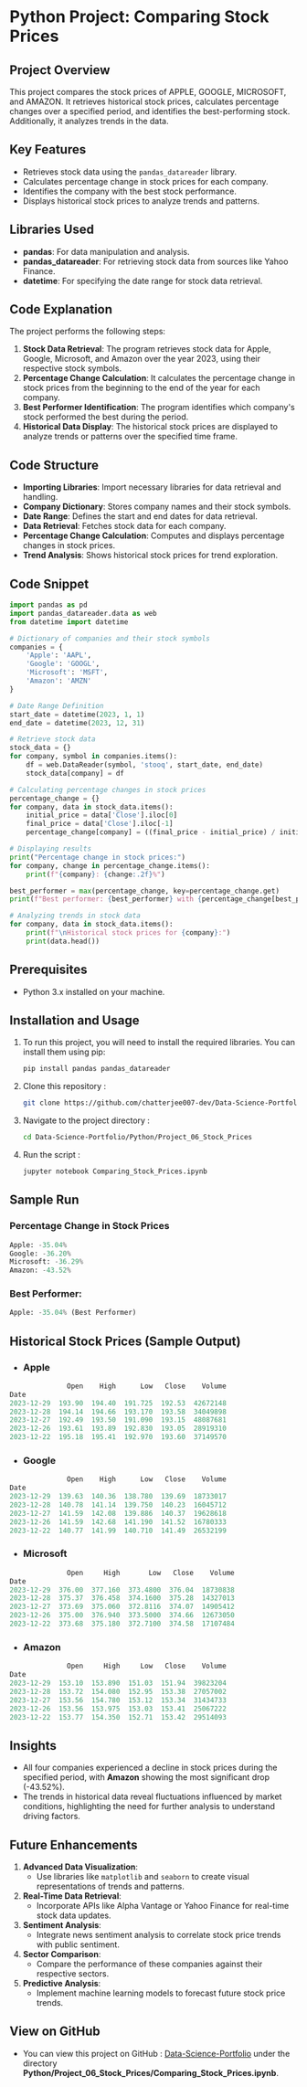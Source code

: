# Python Project: Comparing Stock Prices

## Project Overview
This project compares the stock prices of APPLE, GOOGLE, MICROSOFT, and AMAZON. It retrieves historical stock prices, calculates percentage changes over a specified period, and identifies the best-performing stock. Additionally, it analyzes trends in the data.

## Key Features
- Retrieves stock data using the `pandas_datareader` library.
- Calculates percentage change in stock prices for each company.
- Identifies the company with the best stock performance.
- Displays historical stock prices to analyze trends and patterns.

## Libraries Used
- **pandas**: For data manipulation and analysis.
- **pandas_datareader**: For retrieving stock data from sources like Yahoo Finance.
- **datetime**: For specifying the date range for stock data retrieval.

## Code Explanation
The project performs the following steps:
1. **Stock Data Retrieval**: The program retrieves stock data for Apple, Google, Microsoft, and Amazon over the year 2023, using their respective stock symbols.
2. **Percentage Change Calculation**: It calculates the percentage change in stock prices from the beginning to the end of the year for each company.
3. **Best Performer Identification**: The program identifies which company's stock performed the best during the period.
4. **Historical Data Display**: The historical stock prices are displayed to analyze trends or patterns over the specified time frame.

## Code Structure
- **Importing Libraries**: Import necessary libraries for data retrieval and handling.
- **Company Dictionary**: Stores company names and their stock symbols.
- **Date Range**: Defines the start and end dates for data retrieval.
- **Data Retrieval**: Fetches stock data for each company.
- **Percentage Change Calculation**: Computes and displays percentage changes in stock prices.
- **Trend Analysis**: Shows historical stock prices for trend exploration.

## Code Snippet
```python
import pandas as pd
import pandas_datareader.data as web
from datetime import datetime

# Dictionary of companies and their stock symbols
companies = {
    'Apple': 'AAPL',
    'Google': 'GOOGL',
    'Microsoft': 'MSFT',
    'Amazon': 'AMZN'
}

# Date Range Definition
start_date = datetime(2023, 1, 1)
end_date = datetime(2023, 12, 31)

# Retrieve stock data
stock_data = {}
for company, symbol in companies.items():
    df = web.DataReader(symbol, 'stooq', start_date, end_date)
    stock_data[company] = df

# Calculating percentage changes in stock prices
percentage_change = {}
for company, data in stock_data.items():
    initial_price = data['Close'].iloc[0]
    final_price = data['Close'].iloc[-1]
    percentage_change[company] = ((final_price - initial_price) / initial_price) * 100

# Displaying results
print("Percentage change in stock prices:")
for company, change in percentage_change.items():
    print(f"{company}: {change:.2f}%")

best_performer = max(percentage_change, key=percentage_change.get)
print(f"Best performer: {best_performer} with {percentage_change[best_performer]:.2f}% change.")

# Analyzing trends in stock data
for company, data in stock_data.items():
    print(f"\nHistorical stock prices for {company}:")
    print(data.head())
```

## Prerequisites  
- Python 3.x installed on your machine.  

## Installation and Usage  

1. To run this project, you will need to install the required libraries. You can install them using pip:
    ```bash
    pip install pandas pandas_datareader

2. Clone this repository :  
   ```bash  
   git clone https://github.com/chatterjee007-dev/Data-Science-Portfolio.git

3. Navigate to the project directory :
   ```bash
   cd Data-Science-Portfolio/Python/Project_06_Stock_Prices

4. Run the script :
   ```bash
   jupyter notebook Comparing_Stock_Prices.ipynb

## Sample Run
### Percentage Change in Stock Prices
```python
Apple: -35.04%
Google: -36.20%
Microsoft: -36.29%
Amazon: -43.52%
```

### Best Performer:
```python
Apple: -35.04% (Best Performer)
```

## Historical Stock Prices (Sample Output)
- ### Apple
```python
              Open    High      Low   Close    Volume
Date                                                 
2023-12-29  193.90  194.40  191.725  192.53  42672148
2023-12-28  194.14  194.66  193.170  193.58  34049898
2023-12-27  192.49  193.50  191.090  193.15  48087681
2023-12-26  193.61  193.89  192.830  193.05  28919310
2023-12-22  195.18  195.41  192.970  193.60  37149570
```
- ### Google
```python
              Open    High      Low   Close    Volume
Date                                                 
2023-12-29  139.63  140.36  138.780  139.69  18733017
2023-12-28  140.78  141.14  139.750  140.23  16045712
2023-12-27  141.59  142.08  139.886  140.37  19628618
2023-12-26  141.59  142.68  141.190  141.52  16780333
2023-12-22  140.77  141.99  140.710  141.49  26532199
```
- ### Microsoft
```python
              Open     High       Low   Close    Volume
Date                                                   
2023-12-29  376.00  377.160  373.4800  376.04  18730838
2023-12-28  375.37  376.458  374.1600  375.28  14327013
2023-12-27  373.69  375.060  372.8116  374.07  14905412
2023-12-26  375.00  376.940  373.5000  374.66  12673050
2023-12-22  373.68  375.180  372.7100  374.58  17107484
```
- ### Amazon
```python
              Open     High     Low   Close    Volume
Date                                                 
2023-12-29  153.10  153.890  151.03  151.94  39823204
2023-12-28  153.72  154.080  152.95  153.38  27057002
2023-12-27  153.56  154.780  153.12  153.34  31434733
2023-12-26  153.56  153.975  153.03  153.41  25067222
2023-12-22  153.77  154.350  152.71  153.42  29514093
```

## Insights  
- All four companies experienced a decline in stock prices during the specified period, with **Amazon** showing the most significant drop (-43.52%).  
- The trends in historical data reveal fluctuations influenced by market conditions, highlighting the need for further analysis to understand driving factors.

## Future Enhancements  
1. **Advanced Data Visualization**:  
   - Use libraries like `matplotlib` and `seaborn` to create visual representations of trends and patterns.  
2. **Real-Time Data Retrieval**:  
   - Incorporate APIs like Alpha Vantage or Yahoo Finance for real-time stock data updates.  
3. **Sentiment Analysis**:  
   - Integrate news sentiment analysis to correlate stock price trends with public sentiment.  
4. **Sector Comparison**:  
   - Compare the performance of these companies against their respective sectors.  
5. **Predictive Analysis**:  
   - Implement machine learning models to forecast future stock price trends.  

## View on GitHub
- You can view this project on GitHub : [Data-Science-Portfolio](https://github.com/chatterjee007-dev/Data-Science-Portfolio/tree/main) under the directory **Python/Project_06_Stock_Prices/Comparing_Stock_Prices.ipynb**.
